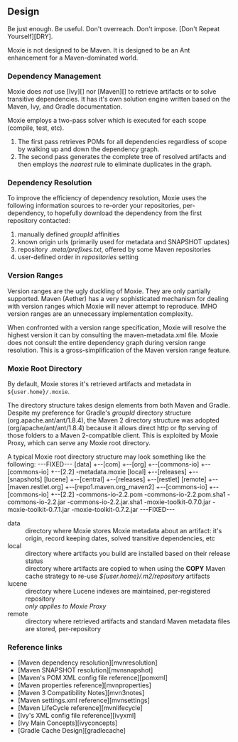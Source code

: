 ## Design

Be just enough.  Be useful.  Don't overreach.  Don't impose.  [Don't Repeat Yourself][DRY].

Moxie is not designed to be Maven.  It is designed to be an Ant enhancement for a Maven-dominated world.

### Dependency Management

Moxie does *not* use [Ivy][] nor [Maven][] to retrieve artifacts or to solve transitive dependencies.  It has it's own solution engine written based on the Maven, Ivy, and Gradle documentation.

Moxie employs a two-pass solver which is executed for each scope (compile, test, etc).

1. The first pass retrieves POMs for all dependencies regardless of scope by walking up and down the dependency graph.
2. The second pass generates the complete tree of resolved artifacts and then employs the *nearest* rule to eliminate duplicates in the graph.

### Dependency Resolution

To improve the efficiency of dependency resolution, Moxie uses the following information sources to re-order your repositories, per-dependency, to hopefully download the dependency from the first repository contacted:

1. manually defined *groupId* affinities
2. known origin urls (primarily used for metadata and SNAPSHOT updates)
3. repository *.meta/prefixes.txt*, offered by some Maven repositories
4. user-defined order in *repositories* setting

### Version Ranges

Version ranges are the ugly duckling of Moxie.  They are only partially supported.  Maven (Aether) has a very sophisticated mechanism for dealing with version ranges which Moxie will never attempt to reproduce.  IMHO version ranges are an unnecessary implementation complexity.

When confronted with a version range specification, Moxie will resolve the highest version it can by consulting the maven-metadata.xml file.  Moxie does not consult the entire dependency graph during version range resolution.  This is a gross-simplification of the Maven version range feature.

### Moxie Root Directory

By default, Moxie stores it's retrieved artifacts and metadata in `${user.home}/.moxie`.

The directory structure takes design elements from both Maven and Gradle.  Despite my preference for Gradle's *groupId* directory structure (org.apache.ant/ant/1.8.4), the Maven 2 directory structure was adopted (org/apache/ant/ant/1.8.4) because it allows direct http or ftp serving of those folders to a Maven 2-compatible client.  This is exploited by Moxie Proxy, which can serve any Moxie root directory.

A typical Moxie root directory structure may look something like the following:
---FIXED---
[data]
  +--[com]
  +--[org]
  +--[commons-io]
    +--[commons-io]
       +--[2.2]
          -metadata.moxie
[local]
  +--[releases]
  +--[snapshots]
[lucene]
  +--[central]
  +--[releases]
  +--[restlet]
[remote]
  +--[maven.restlet.org]
  +--[repo1.maven.org_maven2]
    +--[commons-io]
      +--[commons-io]
        +--[2.2]
           -commons-io-2.2.pom
           -commons-io-2.2.pom.sha1
           -commons-io-2.2.jar
           -commons-io-2.2.jar.sha1
-moxie-toolkit-0.7.0.jar
-moxie-toolkit-0.7.1.jar
-moxie-toolkit-0.7.2.jar
---FIXED---

<dl>
	<dt>data</dt><dd>directory where Moxie stores Moxie metadata about an artifact: it's origin, record keeping dates, solved transitive dependencies, etc</dd>
	<dt>local</dt><dd>directory where artifacts you build are installed based on their release status<br/>directory where artifacts are copied to when using the <b>COPY</b> Maven cache strategy to re-use <em>${user.home}/.m2/repository</em> artifacts</dd>
	<dt>lucene</dt><dd>directory where Lucene indexes are maintained, per-registered repository<br/><i>only applies to Moxie Proxy</i></dd>
	<dt>remote</dt><dd>directory where retrieved artifacts and standard Maven metadata files are stored, per-repository</dd>
</dl>

### Reference links

- [Maven dependency resolution][mvnresolution]
- [Maven SNAPSHOT resolution][mvnsnapshot]
- [Maven's POM XML config file reference][pomxml]
- [Maven properties reference][mvnproperties]
- [Maven 3 Compatibility Notes][mvn3notes]
- [Maven settings.xml reference][mvnsettings]
- [Maven LifeCycle reference][mvnlifecycle]
- [Ivy's XML config file reference][ivyxml]
- [Ivy Main Concepts][ivyconcepts]
- [Gradle Cache Design][gradlecache]